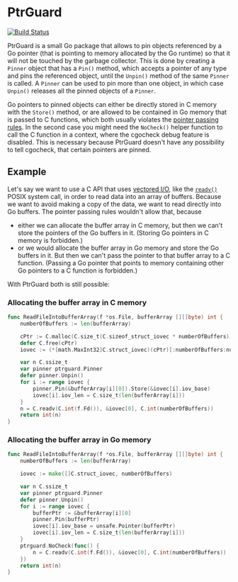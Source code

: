 # PtrGuard
[![Build Status](https://github.com/ansiwen/ptrguard/actions/workflows/go.yml/badge.svg)](https://github.com/ansiwen/ptrguard/actions)

PtrGuard is a small Go package that allows to pin objects referenced by a Go
pointer (that is pointing to memory allocated by the Go runtime) so that it will
not be touched by the garbage collector. This is done by creating a `Pinner`
object that has a `Pin()` method, which accepts a pointer of any type and pins
the referenced object, until the `Unpin()` method of the same `Pinner` is
called. A `Pinner` can be used to pin more than one object, in which case
`Unpin()` releases all the pinned objects of a `Pinner`.

Go pointers to pinned objects can either be directly stored in C memory with the
`Store()` method, or are allowed to be contained in Go memory that is passed to
C functions, which both usually violates the [pointer passing
rules](https://golang.org/cmd/cgo/#hdr-Passing_pointers). In the second case you
might need the `NoCheck()` helper function to call the C function in a context,
where the cgocheck debug feature is disabled. This is necessary because PtrGuard
doesn't have any possibility to tell cgocheck, that certain pointers are pinned.

## Example
Let's say we want to use a C API that uses [vectored
I/O](https://en.wikipedia.org/wiki/Vectored_I/O), like the
[`readv()`](https://pubs.opengroup.org/onlinepubs/000095399/functions/readv.html)
POSIX system call, in order to read data into an array of buffers. Because we
want to avoid making a copy of the data, we want to read directly into Go
buffers. The pointer passing rules wouldn't allow that, because
* either we can allocate the buffer array in C memory, but then we can't store
  the pointers of the Go buffers in it. (Storing Go pointers in C memory is
  forbidden.)
* or we would allocate the buffer array in Go memory and store the Go buffers in
  it. But then we can't pass the pointer to that buffer array to a C function.
  (Passing a Go pointer that points to memory containing other Go pointers to a
  C function is forbidden.)

With PtrGuard both is still possible:

### Allocating the buffer array in C memory

```go
func ReadFileIntoBufferArray(f *os.File, bufferArray [][]byte) int {
	numberOfBuffers := len(bufferArray)

	cPtr := C.malloc(C.size_t(C.sizeof_struct_iovec * numberOfBuffers))
	defer C.free(cPtr)
	iovec := (*[math.MaxInt32]C.struct_iovec)(cPtr)[:numberOfBuffers:numberOfBuffers]

	var n C.ssize_t
	var pinner ptrguard.Pinner
	defer pinner.Unpin()
	for i := range iovec {
		pinner.Pin(&bufferArray[i][0]).Store(&iovec[i].iov_base)
		iovec[i].iov_len = C.size_t(len(bufferArray[i]))
	}
	n = C.readv(C.int(f.Fd()), &iovec[0], C.int(numberOfBuffers))
	return int(n)
}
```

### Allocating the buffer array in Go memory

```go
func ReadFileIntoBufferArray(f *os.File, bufferArray [][]byte) int {
	numberOfBuffers := len(bufferArray)

	iovec := make([]C.struct_iovec, numberOfBuffers)

	var n C.ssize_t
	var pinner ptrguard.Pinner
	defer pinner.Unpin()
	for i := range iovec {
		bufferPtr := &bufferArray[i][0]
		pinner.Pin(bufferPtr)
		iovec[i].iov_base = unsafe.Pointer(bufferPtr)
		iovec[i].iov_len = C.size_t(len(bufferArray[i]))
	}
	ptrguard.NoCheck(func() {
		n = C.readv(C.int(f.Fd()), &iovec[0], C.int(numberOfBuffers))
	})
	return int(n)
}
```
